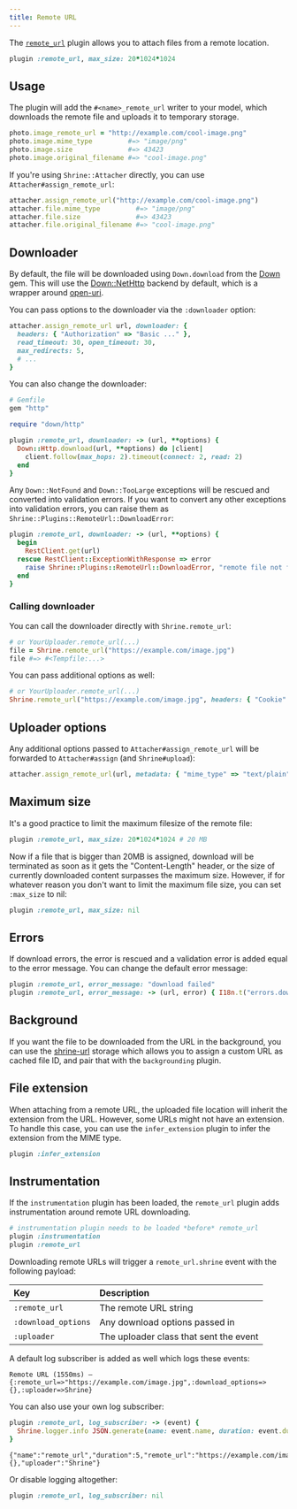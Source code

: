 ```yaml
---
title: Remote URL
---
```


The [`remote_url`][remote_url] plugin allows you to attach files from a remote
location.

```rb
plugin :remote_url, max_size: 20*1024*1024
```

## Usage

The plugin will add the `#<name>_remote_url` writer to your model, which
downloads the remote file and uploads it to temporary storage.

```rb
photo.image_remote_url = "http://example.com/cool-image.png"
photo.image.mime_type         #=> "image/png"
photo.image.size              #=> 43423
photo.image.original_filename #=> "cool-image.png"
```

If you're using `Shrine::Attacher` directly, you can use
`Attacher#assign_remote_url`:

```rb
attacher.assign_remote_url("http://example.com/cool-image.png")
attacher.file.mime_type         #=> "image/png"
attacher.file.size              #=> 43423
attacher.file.original_filename #=> "cool-image.png"
```

## Downloader

By default, the file will be downloaded using `Down.download` from the [Down]
gem. This will use the [Down::NetHttp] backend by default, which is a wrapper
around [open-uri].

You can pass options to the downloader via the `:downloader` option:

```rb
attacher.assign_remote_url url, downloader: {
  headers: { "Authorization" => "Basic ..." },
  read_timeout: 30, open_timeout: 30,
  max_redirects: 5,
  # ...
}
```

You can also change the downloader:

```rb
# Gemfile
gem "http"
```
```rb
require "down/http"

plugin :remote_url, downloader: -> (url, **options) {
  Down::Http.download(url, **options) do |client|
    client.follow(max_hops: 2).timeout(connect: 2, read: 2)
  end
}
```

Any `Down::NotFound` and `Down::TooLarge` exceptions will be rescued and
converted into validation errors. If you want to convert any other exceptions
into validation errors, you can raise them as
`Shrine::Plugins::RemoteUrl::DownloadError`:

```rb
plugin :remote_url, downloader: -> (url, **options) {
  begin
    RestClient.get(url)
  rescue RestClient::ExceptionWithResponse => error
    raise Shrine::Plugins::RemoteUrl::DownloadError, "remote file not found"
  end
}
```

### Calling downloader

You can call the downloader directly with `Shrine.remote_url`:

```rb
# or YourUploader.remote_url(...)
file = Shrine.remote_url("https://example.com/image.jpg")
file #=> #<Tempfile:...>
```

You can pass additional options as well:

```rb
# or YourUploader.remote_url(...)
Shrine.remote_url("https://example.com/image.jpg", headers: { "Cookie" => "..." })
```

## Uploader options

Any additional options passed to `Attacher#assign_remote_url` will be forwarded
to `Attacher#assign` (and `Shrine#upload`):

```rb
attacher.assign_remote_url(url, metadata: { "mime_type" => "text/plain" })
```

## Maximum size

It's a good practice to limit the maximum filesize of the remote file:

```rb
plugin :remote_url, max_size: 20*1024*1024 # 20 MB
```

Now if a file that is bigger than 20MB is assigned, download will be terminated
as soon as it gets the "Content-Length" header, or the size of currently
downloaded content surpasses the maximum size. However, if for whatever reason
you don't want to limit the maximum file size, you can set `:max_size` to nil:

```rb
plugin :remote_url, max_size: nil
```

## Errors

If download errors, the error is rescued and a validation error is added equal
to the error message. You can change the default error message:

```rb
plugin :remote_url, error_message: "download failed"
plugin :remote_url, error_message: -> (url, error) { I18n.t("errors.download_failed") }
```

## Background

If you want the file to be downloaded from the URL in the background, you can
use the [shrine-url] storage which allows you to assign a custom URL as cached
file ID, and pair that with the `backgrounding` plugin.

## File extension

When attaching from a remote URL, the uploaded file location will inherit the
extension from the URL. However, some URLs might not have an extension. To
handle this case, you can use the `infer_extension` plugin to infer the
extension from the MIME type.

```rb
plugin :infer_extension
```

## Instrumentation

If the `instrumentation` plugin has been loaded, the `remote_url` plugin adds
instrumentation around remote URL downloading.

```rb
# instrumentation plugin needs to be loaded *before* remote_url
plugin :instrumentation
plugin :remote_url
```

Downloading remote URLs will trigger a `remote_url.shrine` event with the
following payload:

| Key                 | Description                            |
| :--                 | :----                                  |
| `:remote_url`       | The remote URL string                  |
| `:download_options` | Any download options passed in         |
| `:uploader`         | The uploader class that sent the event |

A default log subscriber is added as well which logs these events:

```
Remote URL (1550ms) – {:remote_url=>"https://example.com/image.jpg",:download_options=>{},:uploader=>Shrine}
```

You can also use your own log subscriber:

```rb
plugin :remote_url, log_subscriber: -> (event) {
  Shrine.logger.info JSON.generate(name: event.name, duration: event.duration, **event.payload)
}
```
```
{"name":"remote_url","duration":5,"remote_url":"https://example.com/image.jpg","download_options":{},"uploader":"Shrine"}
```

Or disable logging altogether:

```rb
plugin :remote_url, log_subscriber: nil
```

[remote_url]: https://github.com/shrinerb/shrine/blob/master/lib/shrine/plugins/remote_url.rb
[Down]: https://github.com/janko/down
[Down::NetHttp]: https://github.com/janko/down#downnethttp
[open-uri]: https://ruby-doc.org/stdlib/libdoc/open-uri/rdoc/OpenURI.html
[http.rb]: https://github.com/httprb/http
[shrine-url]: https://github.com/shrinerb/shrine-url
